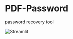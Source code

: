 # PDF-Password
password recovery tool


![Streamlit](https://find-pdf-password-vengatesan3rd-project.streamlit.app/)


